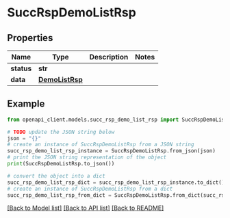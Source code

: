 # SuccRspDemoListRsp


## Properties

Name | Type | Description | Notes
------------ | ------------- | ------------- | -------------
**status** | **str** |  | 
**data** | [**DemoListRsp**](DemoListRsp.md) |  | 

## Example

```python
from openapi_client.models.succ_rsp_demo_list_rsp import SuccRspDemoListRsp

# TODO update the JSON string below
json = "{}"
# create an instance of SuccRspDemoListRsp from a JSON string
succ_rsp_demo_list_rsp_instance = SuccRspDemoListRsp.from_json(json)
# print the JSON string representation of the object
print(SuccRspDemoListRsp.to_json())

# convert the object into a dict
succ_rsp_demo_list_rsp_dict = succ_rsp_demo_list_rsp_instance.to_dict()
# create an instance of SuccRspDemoListRsp from a dict
succ_rsp_demo_list_rsp_from_dict = SuccRspDemoListRsp.from_dict(succ_rsp_demo_list_rsp_dict)
```
[[Back to Model list]](../README.md#documentation-for-models) [[Back to API list]](../README.md#documentation-for-api-endpoints) [[Back to README]](../README.md)


